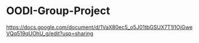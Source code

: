 # OODI-Group-Project

https://docs.google.com/document/d/1VaX80ec5_o5J01tbGSUX7T1l1OjGweVQq519qUOhU_g/edit?usp=sharing
